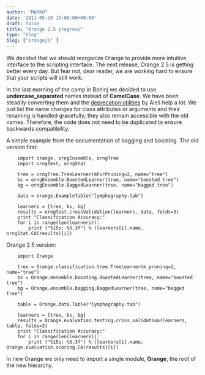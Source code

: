 ```yaml
---
author: "MARKO"
date: '2011-05-20 15:08:00+00:00'
draft: false
title: "Orange 2.5 progress"
type: "blog"
blog: ["orange25" ]
---
```


We decided that we should reorganize Orange to provide more intuitive interface to the scripting interface. The next release, Orange 2.5 is getting better every day. But fear not, dear reader, we are working hard to ensure that your scripts will still work.

In the last morning of the camp in Bohinj we decided to use **undercase_separated** names instead of **CamelCase**. We have been steadily converting them and the [deprecation utilities](/doc/orange25/Orange.misc.html#deprecation-utility-functions) by Aleš help a lot. We just list the name changes for class attributes or arguments and their renaming is handled gracefully; they also remain accessible with the old names. Therefore, the code does not need to be duplicated to ensure backwards compatibility.

A simple example from the documentation of bagging and boosting. The old version first:

```
    import orange, orngEnsemble, orngTree
    import orngTest, orngStat

    tree = orngTree.TreeLearner(mForPruning=2, name="tree")
    bs = orngEnsemble.BoostedLearner(tree, name="boosted tree")
    bg = orngEnsemble.BaggedLearner(tree, name="bagged tree")

    data = orange.ExampleTable("lymphography.tab")

    learners = [tree, bs, bg]
    results = orngTest.crossValidation(learners, data, folds=3)
    print "Classification Accuracy:"
    for i in range(len(learners)):
        print ("%15s: %5.3f") % (learners[i].name, orngStat.CA(results)[i])
```

Orange 2.5 version:

```
    import Orange

    tree = Orange.classification.tree.TreeLearner(m_pruning=2, name="tree")
    bs = Orange.ensemble.boosting.BoostedLearner(tree, name="boosted tree")
    bg = Orange.ensemble.bagging.BaggedLearner(tree, name="bagged tree")

    table = Orange.data.Table("lymphography.tab")

    learners = [tree, bs, bg]
    results = Orange.evaluation.testing.cross_validation(learners, table, folds=3)
    print "Classification Accuracy:"
    for i in range(len(learners)):
        print ("%15s: %5.3f") % (learners[i].name, Orange.evaluation.scoring.CA(results)[i])
```




In new Orange we only need to import a single module, **Orange**, the root of the new hierarchy.
